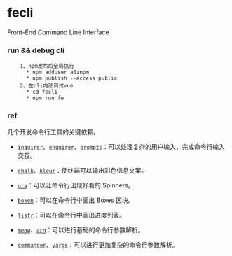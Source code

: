 # fecli 
Front-End Command Line Interface
  
### run && debug cli
~~~
    1、npm发布后全局执行
      * npm adduser a0znpm
      * npm publish --access public
    2、在cli内部调试vue
      * cd fecli
      * npm run fe 
~~~


### ref
<p d="1618">几个开发命令行工具的关键依赖。</p>
<ul d="1619">
<li d="1620">
<p d="1621"><a href="http://npm.im/inquirer" d="1747"><code d="1746">inquirer</code></a>、<a href="http://npm.im/enquirer" d="1751"><code d="1750">enquirer</code></a>、<a href="https://npm.im/prompts" d="1755"><code d="1754">prompts</code></a>：可以处理复杂的用户输入，完成命令行输入交互。</p>
</li>
<li d="1622">
<p d="1623"><a href="http://npm.im/chalk" d="1759"><code d="1758">chalk</code></a>、<a href="https://npm.im/kleur" d="1763"><code d="1762">kleur</code></a>：使终端可以输出彩色信息文案。</p>
</li>
<li d="1624">
<p d="1625"><a href="http://npm.im/ora" d="1767"><code d="1766">ora</code></a>：可以让命令行出现好看的 Spinners。</p>
</li>
<li d="1626">
<p d="1627"><a href="http://npm.im/boxen" d="1771"><code d="1770">boxen</code></a>：可以在命令行中画出 Boxes 区块。</p>
</li>
<li d="1628">
<p d="1629"><a href="http://npm.im/listr" d="1775"><code d="1774">listr</code></a>：可以在命令行中画出进度列表。</p>
</li>
<li d="1630">
<p d="1631"><a href="http://npm.im/meow" d="1779"><code d="1778">meow</code></a>、<a href="http://npm.im/arg" d="1783"><code d="1782">arg</code></a>：可以进行基础的命令行参数解析。</p>
</li>
<li d="1632">
<p d="1633"><a href="http://npm.im/commander" d="1787"><code d="1786">commander</code></a>、<a href="https://www.npmjs.com/package/yargs" d="1791"><code d="1790">yargs</code></a>：可以进行更加复杂的命令行参数解析。</p>
</li>
</ul>
